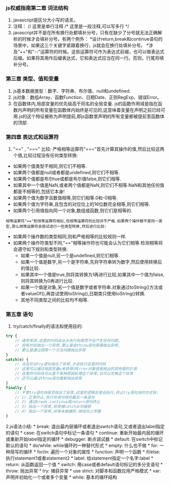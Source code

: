 ### js权威指南第二章 词法结构

 1. javascript是区分大小写的语言。
 2. 注释：
    // 这里是单行注释
    /* 这里是一段注释,可以写多行 */
 3. javascript并不是在所有换行处都填补分号，只有在缺少了分号就无法正确解析的时候才会填补分号。有两个例外：
    *设计return,break和continue语句的场景中，如果这三个关键字紧跟着换行，js就会在换行处填补分号。
    *涉及"++"和"--"运算符的时候。这些运算符可作为表达式前缀，也可以做表达式后缀。如果将其用作后缀表达式，它和表达式应当在同一行。否则，行尾将填补分号。
    
    
### 第三章 类型、值和变量
 
 1. js基本数据类型：数字、字符串、布尔值、null和undefined.
 2. js对象：数组Array、函数Function、日期Date、正则RegExp、错误Error。
 3. 在函数体内,局部变量的优先级高于同名的全局变量.
    js的函数作用域是指在函数内声明的所有变量在函数体内始终是可见的,这意味着变量在声明之前已经可用.js的这个特征被称为声明提前,即js函数里声明的所有变量都被提前至函数体的顶部.

### 第四章 表达式和运算符
 1. "==" , "===" 比较:
    严格相等运算符"==="首先计算其操作的值,然后比较这两个值,比较过程没有任何类型转换:
   *  如果两个值类型不相同,则它们不相等.
   *  如果两个值都是null或者都是undefined,则它们不相等.
   *  如果两个值都是布尔tue或都是布尔值false,则它们相等.
   *  如果其中一个值是NaN,或者两个值都是NaN,则它们不相等.NaN和其他任何值都是不相等的,包括它本身!
   *  如果两个值为数字且数值相等,则它们相等.0和-0相等.
   *  如果两个值为字符串,且包含的对应位上的16位数完全相等,则它们相等.
   *  如果两个引用值指向同一个对象,数组或函数,则它们是相等的.
    
    相等运算符"=="和恒等运算符相似,但相等运算符的比较并不严格.如果两个操作数不是同一类型,那么相等运算符会尝试进行一些类型转换,然后进行比较:
   *  如果两个操作数的类型相同,则和严格相等的比较规则一样.
   *  如果两个操作符类型不同,"=="相等操作符也可能会认为它们相等.检测相等将会遵守如下规则和类型转换:
       - 如果一个值是null,另一个是undefined,则它们相等.
       - 如果一个值是数字,另一个是字符串,先将字符串转为数字,然后使用转换后的值比较.
       - 如果其中一个值是true,则将其转换为1再进行比较,如果其中一个值为false,则将其转换为0再进行比较.
       - 如果一个值是对象,另一个值是数字或者字符串.对象通过toString()方法或者valueOf(),再尝试使用toString(),日期类只使用toString()转换.
       - 其他不同类型之间的比较均不相等.
       
###  第五章 语句
 1. try/catch/finally的语法和使用目的:
 
```javascript
try { 
    // 通常来讲,这里的代码会从头执行到尾而不会产生任何问题,  
    // 但有时会抛出一个异常,要么是由throw语句直接抛出异常,  
    // 要么是通过调用一个方法间接抛出异常
}
catch(e) {
    // 当且仅当try语句抛出了异常,才会执行这里的代码
    // 这里可以通过局部变量e来获得对Error对象或者抛出的其他值的引用
    // 这里的代码块可以基于某种原因处理这个异常,也可以忽略这个异常
    // 还可以通过throw语句重新抛出异常
}
finally {
    // 不管try语句块是否抛出了异常,这里的逻辑总是会执行,终止try语句块的方式有:
    // 1) 正常终止,执行完语句块的最后一条语句
    // 2) 通过break,continue或return语句终止
    // 3) 抛出一个异常,异常被catch从句捕获
    // 4) 抛出一个异常,异常未被捕获,继续向上传播
}
```
 2.js语法小结:
    * break: 退出最内层循环或者退出switch语句,又或者退出label指定的语句
    * case: 在switch语句中标记一条语句
    * continue: 重新开始最内层的循环或重新开始label指定的循环
    * debugger: 断点调试器
    * default: 在switch中标记默认的语句
    * do/while: while循环的一种替代形式
    * empty: 什么也不做
    * for: 一种简写的循环
    * for/in: 遍历一个对象的属性
    * function: 声明一个函数
    * if/else: 执行statement1或者statement2
    * label: 给statement指定一个名字:label
    * return: 从函数返回一个值
    * switch: 用case或者default语句标记的多分支语句
    * throw: 抛出异常
    * try: 捕获异常
    * use strict: 对脚本和函数应用严格模式
    * var: 声明并初始化一个或者多个变量
    * while: 基本的循环结构

 